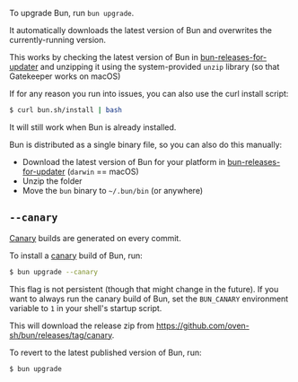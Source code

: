 To upgrade Bun, run `bun upgrade`.

It automatically downloads the latest version of Bun and overwrites the currently-running version.

This works by checking the latest version of Bun in [bun-releases-for-updater](https://github.com/Jarred-Sumner/bun-releases-for-updater/releases) and unzipping it using the system-provided `unzip` library (so that Gatekeeper works on macOS)

If for any reason you run into issues, you can also use the curl install script:

```bash
$ curl bun.sh/install | bash
```

It will still work when Bun is already installed.

Bun is distributed as a single binary file, so you can also do this manually:

- Download the latest version of Bun for your platform in [bun-releases-for-updater](https://github.com/Jarred-Sumner/bun-releases-for-updater/releases/latest) (`darwin` == macOS)
- Unzip the folder
- Move the `bun` binary to `~/.bun/bin` (or anywhere)

## `--canary`

[Canary](https://github.com/oven-sh/bun/releases/tag/canary) builds are generated on every commit.

To install a [canary](https://github.com/oven-sh/bun/releases/tag/canary) build of Bun, run:

```bash
$ bun upgrade --canary
```

This flag is not persistent (though that might change in the future). If you want to always run the canary build of Bun, set the `BUN_CANARY` environment variable to `1` in your shell's startup script.

This will download the release zip from https://github.com/oven-sh/bun/releases/tag/canary.

To revert to the latest published version of Bun, run:

```bash
$ bun upgrade
```
